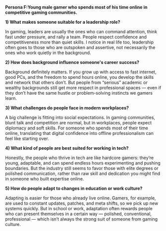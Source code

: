 **Persona F:Young male gamer who spends most of his time online in competitive gaming communities.**



**1) What makes someone suitable for a leadership role?**

In gaming, leaders are usually the ones who can command attention, think fast under pressure, and rally a team. People respect confidence and competitiveness more than quiet skills. I notice in real life too, leadership often goes to those who are outspoken and assertive, not necessarily the ones who work quietly in the background.



**2) How does background influence someone's career success?**

Background definitely matters. If you grow up with access to fast internet, good PCs, and the freedom to spend hours online, you develop the skills and network that others don’t. But people from “serious” academic or wealthy backgrounds still get more respect in professional spaces — even if they don’t have the same hustle or problem-solving instincts we gamers learn.



**3) What challenges do people face in modern workplaces?**

A big challenge is fitting into social expectations. In gaming communities, blunt talk and competition are normal, but in workplaces, people expect diplomacy and soft skills. For someone who spends most of their time online, translating that digital confidence into offline professionalism can feel like starting over.



**4) What kind of people are best suited for working in tech?**

Honestly, the people who thrive in tech are like hardcore gamers: they’re young, adaptable, and can spend endless hours experimenting and pushing boundaries. But the industry still seems to favor those with elite degrees or polished communication, rather than raw skill and dedication you might find in someone who built expertise online.



**5) How do people adapt to changes in education or work culture?**

Adapting is easier for those who already live online. Gamers, for example, are used to constant updates, patches, and meta shifts, so we pick up new systems quickly. But in school or work, adaptation often rewards people who can present themselves in a certain way — polished, conventional, professional — which isn’t always the strong suit of someone from gaming culture.

